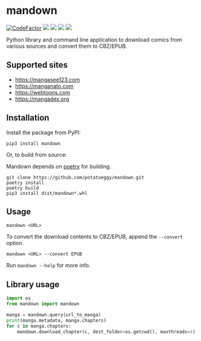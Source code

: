 # mandown

<a href="https://www.codefactor.io/repository/github/potatoeggy/mandown"><img src="https://www.codefactor.io/repository/github/potatoeggy/mandown/badge" alt="CodeFactor" /></a>
<a href="https://pypi.org/project/mandown"><img src="https://img.shields.io/pypi/v/mandown" /></a>
<a href="https://aur.archlinux.org/packages/mandown-git"><img src="https://img.shields.io/aur/version/mandown-git" /></a>
<a href="https://github.com/potatoeggy/mandown/releases/latest"><img src="https://img.shields.io/github/v/release/potatoeggy/mandown?display_name=tag" /></a>
<a href="/LICENSE"><img src="https://img.shields.io/github/license/potatoeggy/mandown" /></a>

Python library and command line application to download comics from various sources and convert them to CBZ/EPUB.

## Supported sites

- https://mangasee123.com
- https://manganato.com
- https://webtoons.com
- https://mangadex.org

## Installation

Install the package from PyPI:

```
pip3 install mandown
```

Or, to build from source:

Mandown depends on [poetry](https://github.com/python-poetry/poetry) for building.

```
git clone https://github.com/potatoeggy/mandown.git
poetry install
poetry build
pip3 install dist/mandown*.whl
```

## Usage

```
mandown <URL>
```
To convert the download contents to CBZ/EPUB, append the `--convert` option.
```
mandown <URL> --convert EPUB
```

Run `mandown --help` for more info.

## Library usage

```python
import os
from mandown import mandown

manga = mandown.query(url_to_manga)
print(manga.metadata, manga.chapters)
for c in manga.chapters:
    mandown.download_chapter(c, dest_folder=os.getcwd(), maxthreads=4)
```
